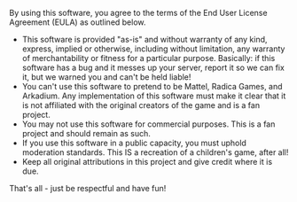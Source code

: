 By using this software, you agree to the terms of the End User License Agreement (EULA) as outlined below.

- This software is provided "as-is" and without warranty of any kind, express, implied or otherwise, including without limitation, any warranty of merchantability or fitness for a particular purpose. Basically: if this software has a bug and it messes up your server, report it so we can fix it, but we warned you and can't be held liable!
- You can't use this software to pretend to be Mattel, Radica Games, and Arkadium. Any implementation of this software must make it clear that it is not affiliated with the original creators of the game and is a fan project.
- You may not use this software for commercial purposes. This is a fan project and should remain as such.
- If you use this software in a public capacity, you must uphold moderation standards. This IS a recreation of a children's game, after all!
- Keep all original attributions in this project and give credit where it is due.

That's all - just be respectful and have fun!